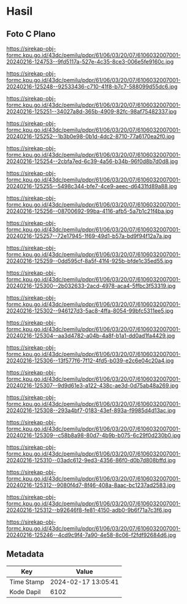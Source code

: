 # Hasil

## Foto C Plano

https://sirekap-obj-formc.kpu.go.id/43dc/pemilu/pdpr/61/06/03/20/07/6106032007001-20240216-124753--9fd5117a-527e-4c35-8ce3-006e5fe9160c.jpg

https://sirekap-obj-formc.kpu.go.id/43dc/pemilu/pdpr/61/06/03/20/07/6106032007001-20240216-125248--92533436-c710-41f8-b7c7-588099d55dc6.jpg

https://sirekap-obj-formc.kpu.go.id/43dc/pemilu/pdpr/61/06/03/20/07/6106032007001-20240216-125251--34027a8d-365b-4909-82fc-98af75482337.jpg

https://sirekap-obj-formc.kpu.go.id/43dc/pemilu/pdpr/61/06/03/20/07/6106032007001-20240216-125252--1b3b0e98-0b1d-4dc2-8710-77a6170ea2f0.jpg

https://sirekap-obj-formc.kpu.go.id/43dc/pemilu/pdpr/61/06/03/20/07/6106032007001-20240216-125254--2cbfa7ed-6c39-4a56-b34b-96f0d8b7d0d8.jpg

https://sirekap-obj-formc.kpu.go.id/43dc/pemilu/pdpr/61/06/03/20/07/6106032007001-20240216-125255--5498c344-bfe7-4ce9-aeec-d6431fd89a88.jpg

https://sirekap-obj-formc.kpu.go.id/43dc/pemilu/pdpr/61/06/03/20/07/6106032007001-20240216-125256--08700692-99ba-4116-afb5-5a7b1c21f4ba.jpg

https://sirekap-obj-formc.kpu.go.id/43dc/pemilu/pdpr/61/06/03/20/07/6106032007001-20240216-125257--72e17945-1f69-49d1-b57a-bd9f94f12a7a.jpg

https://sirekap-obj-formc.kpu.go.id/43dc/pemilu/pdpr/61/06/03/20/07/6106032007001-20240216-125259--0dd595cf-8a5f-41f4-925b-bfde1c35ed55.jpg

https://sirekap-obj-formc.kpu.go.id/43dc/pemilu/pdpr/61/06/03/20/07/6106032007001-20240216-125300--2b032633-2acd-4978-aca4-5ffbc3f53319.jpg

https://sirekap-obj-formc.kpu.go.id/43dc/pemilu/pdpr/61/06/03/20/07/6106032007001-20240216-125302--946127d3-5ac8-4ffa-8054-99bfc5311ee5.jpg

https://sirekap-obj-formc.kpu.go.id/43dc/pemilu/pdpr/61/06/03/20/07/6106032007001-20240216-125304--aa3d4782-a04b-4a8f-b1a1-dd0ad1fa4429.jpg

https://sirekap-obj-formc.kpu.go.id/43dc/pemilu/pdpr/61/06/03/20/07/6106032007001-20240216-125306--13f577f6-7f12-4fd5-b039-e2c6e04c20a4.jpg

https://sirekap-obj-formc.kpu.go.id/43dc/pemilu/pdpr/61/06/03/20/07/6106032007001-20240216-125307--9d9d61e3-a122-438c-ae3d-0d75ab48a269.jpg

https://sirekap-obj-formc.kpu.go.id/43dc/pemilu/pdpr/61/06/03/20/07/6106032007001-20240216-125308--293a4bf7-0183-43ef-893a-f9985d4d13ac.jpg

https://sirekap-obj-formc.kpu.go.id/43dc/pemilu/pdpr/61/06/03/20/07/6106032007001-20240216-125309--c58b8a98-80d7-4b9b-b075-6c29f0d230b0.jpg

https://sirekap-obj-formc.kpu.go.id/43dc/pemilu/pdpr/61/06/03/20/07/6106032007001-20240216-125310--03adc612-9ed3-4356-86f0-d0b7d808bffd.jpg

https://sirekap-obj-formc.kpu.go.id/43dc/pemilu/pdpr/61/06/03/20/07/6106032007001-20240216-125312--9080f4d7-8f46-408a-8aac-bc1237ad2583.jpg

https://sirekap-obj-formc.kpu.go.id/43dc/pemilu/pdpr/61/06/03/20/07/6106032007001-20240216-125312--b92646f8-fe81-4150-adb0-9b6f71a7c3f6.jpg

https://sirekap-obj-formc.kpu.go.id/43dc/pemilu/pdpr/61/06/03/20/07/6106032007001-20240216-125246--4cd9c9f4-7a90-4e58-8c06-f2fdf92684d6.jpg


## Metadata

| Key        | Value               |
| ---------- | ------------------- |
| Time Stamp | 2024-02-17 13:05:41 |
| Kode Dapil | 6102                |



